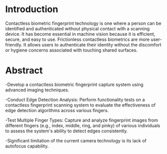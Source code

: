 # Introduction
Contactless biometric fingerprint technology is one where a person can be identified and authenticated without physical contact with a scanning device. It has become essential in machine vision because it is efficient, secure, and easy to use. Frictionless contactless biometrics are more user-friendly. It allows users to authenticate their identity without the discomfort or hygiene concerns associated with touching shared surfaces.


# Abstract
-Develop a contactless biometric fingerprint capture system using advanced imaging techniques.

-Conduct Edge Detection Analysis: Perform functionality tests on a contactless fingerprint scanning system to evaluate the effectiveness of edge detection algorithms across various fingers.

-Test Multiple Finger Types: Capture and analyze fingerprint images from different fingers (e.g., index, middle, ring, and pinky) of various individuals to assess the system's ability to detect edges consistently.

-Significant limitation of the current camera technology is its lack of autofocus capability.

